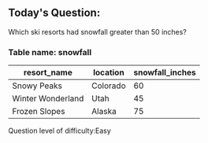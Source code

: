 ## Today's Question:

Which ski resorts had snowfall greater than 50 inches?

### Table name: snowfall

| resort_name       | location      | snowfall_inches |
|-------------------|---------------|-----------------|
| Snowy Peaks       | Colorado      | 60              |
| Winter Wonderland | Utah          | 45              |
| Frozen Slopes     | Alaska        | 75              |


Question level of difficulty:Easy